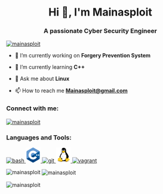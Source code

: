 <h1 align="center">Hi 👋, I'm Mainasploit</h1>
<h3 align="center">A passionate Cyber Security Engineer</h3>

<p align="left"> <a href="https://github.com/ryo-ma/github-profile-trophy"><img src="https://github-profile-trophy.vercel.app/?username=mainasploit" alt="mainasploit" /></a> </p>

- 🔭 I’m currently working on **Forgery Prevention System**

- 🌱 I’m currently learning **C++**

- 💬 Ask me about **Linux**

- 📫 How to reach me **Mainasploit@gmail.com**

<h3 align="left">Connect with me:</h3>
<p align="left">
<a href="https://linkedin.com/in/mainasploit" target="blank"><img align="center" src="https://raw.githubusercontent.com/rahuldkjain/github-profile-readme-generator/master/src/images/icons/Social/linked-in-alt.svg" alt="mainasploit" height="30" width="40" /></a>
</p>

<h3 align="left">Languages and Tools:</h3>
<p align="left"> <a href="https://www.gnu.org/software/bash/" target="_blank" rel="noreferrer"> <img src="https://www.vectorlogo.zone/logos/gnu_bash/gnu_bash-icon.svg" alt="bash" width="40" height="40"/> </a> <a href="https://www.w3schools.com/cpp/" target="_blank" rel="noreferrer"> <img src="https://raw.githubusercontent.com/devicons/devicon/master/icons/cplusplus/cplusplus-original.svg" alt="cplusplus" width="40" height="40"/> </a> <a href="https://git-scm.com/" target="_blank" rel="noreferrer"> <img src="https://www.vectorlogo.zone/logos/git-scm/git-scm-icon.svg" alt="git" width="40" height="40"/> </a> <a href="https://www.linux.org/" target="_blank" rel="noreferrer"> <img src="https://raw.githubusercontent.com/devicons/devicon/master/icons/linux/linux-original.svg" alt="linux" width="40" height="40"/> </a> <a href="https://www.vagrantup.com/" target="_blank" rel="noreferrer"> <img src="https://www.vectorlogo.zone/logos/vagrantup/vagrantup-icon.svg" alt="vagrant" width="40" height="40"/> </a> </p>

<p><img align="left" src="https://github-readme-stats.vercel.app/api/top-langs?username=mainasploit&show_icons=true&locale=en&layout=compact" alt="mainasploit" /></p>

<p>&nbsp;<img align="center" src="https://github-readme-stats.vercel.app/api?username=mainasploit&show_icons=true&locale=en" alt="mainasploit" /></p>

<p><img align="center" src="https://github-readme-streak-stats.herokuapp.com/?user=mainasploit&" alt="mainasploit" /></p>
